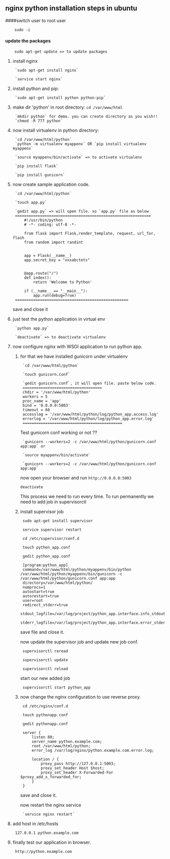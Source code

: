 ## nginx python installation steps in ubuntu

####switch user to root user

		sudo -i
#### update the packages

		sudo apt-get update => to update packages

1. install nginx

		`sudo apt-get install nginx`
	
		`service start nginx`

2. install python and pip:
	
		`sudo apt-get install python python-pip`

3. make dir 'python' in root directory: `cd /var/www/html`

		`mkdir python` for demo. you can create directory as you wish!!
		`chmod -R 777 python`

4. now install virtualenv in python directory:

		`cd /var/www/html/python`
		`python -m virtualenv myappenv` OR `pip install virtualenv myappenv`
	
		`source myappenv/bin/activate` => to activate virtualenv
	
		`pip install flask`
	
		`pip install gunicorn`

5. now create sample application code. 

		`cd /var/www/html/python`
	
		`touch app.py`
	
		`gedit app.py` => will open file. so `app.py` file as below
		============================================================
			#!/usr/bin/python
			# -*- coding: utf-8 -*-
	
			from flask import Flask,render_template, request, url_for, flash
			from random import randint
	
	
			app = Flask(__name__)
			app.secret_key = "xxxabctets"
	
	
			@app.route("/")
			def index():
				return 'Welcome to Python'
	
			if (__name__ == "__main__"):
				app.run(debug=True)
		==================================================

	save and close it

6. just test the python application in virtual env
		
		`python app.py`

		`deactivate` => to deactivate virtualenv

7. now configure nginx with WSGI application to run python app.

	1. for that we have installed gunicorn under virtualenv

			`cd /var/www/html/python`
	
			`touch gunicorn.conf`

			`gedit gunicorn.conf`, it will open file. paste below code.
			===================================	
			chdir = '/var/www/html/python'
			workers = 5
			proc_name = 'app'
			bind = '0.0.0.0:5003'
			timeout = 60
			accesslog = '/var/www/html/python/log/python_app.access.log'
			errorlog = '/var/www/html/python/log/python_app.error.log'
			============================================		
	
		Test gunicorn conf working or not ??
	
			`gunicorn --workers=2 -c /var/www/html/python/gunicorn.conf app:app` or
	
			`source myappenv/bin/activate`
		
			`gunicorn --workers=2 -c /var/www/html/python/gunicorn.conf app:app`

		now open your browser and run `http://0.0.0.0:5003`
	
		`deactivate`

		This process we need to run every time. To run permanently we need to add job in supervisorctl
		

	2. install supervisor job

			sudo apt-get install supervisor

			service supervisor restart

			cd /etc/supervisor/conf.d

			touch python_app.conf

			gedit python_app.conf

			[program:python_app]
			command=/var/www/html/python/myappenv/bin/python /var/www/html/python/myappenv/bin/gunicorn -c /var/www/html/python/gunicorn.conf app:app
			directory=/var/www/html/python/
			numprocs=1
			autostart=true
			autorestart=true
			user=root
			redirect_stderr=true
			stdout_logfile=/var/log/project/python_app.interface.info_stdout.log
			stderr_logfile=/var/log/project/python_app.interface.error_stderr.log

		save file and close it.

		now update the supervisor job and update new job conf.

			supervisorctl reread

			supervisorctl update

			supervisorctl reload

		start our new added job

			supervisorctl start python_app

	3. now change the nginx configuration to use reverse proxy.

			cd /etc/nginx/conf.d
	
			touch pythonapp.conf
	
			gedit pythonapp.conf
	
			server {
				listen 80;
				server_name python.example.com;
				root /var/www/html/python;
				error_log /var/log/nginx/python.example.com.error.log;
			
			    location / {
			        proxy_pass http://127.0.0.1:5003;
			        proxy_set_header Host $host;
			        proxy_set_header X-Forwarded-For $proxy_add_x_forwarded_for;
			    }
			}

	 	save and close it.

		now restart the nginx service

			`service nginx restart`
8. add host in /etc/hosts

		127.0.0.1 python.example.com

9. finally test our application in browser.

		http://python.example.com


		
















